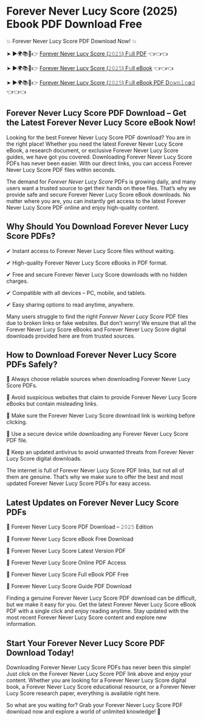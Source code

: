 # Forever Never Lucy Score (2025) Ebook PDF Download Free

💥 Forever Never Lucy Score PDF Download Now! 💥

➤ ►🌍📚📱👉 [Forever Never Lucy Score (𝟸𝟶𝟸𝟻) F𝚞ll PDF](https://getpdf.xyz/forever-never-lucy-score) 👈👈👈


➤ ►🌍📚📱👉 [Forever Never Lucy Score (𝟸𝟶𝟸𝟻) F𝚞ll eBook](https://getpdf.xyz/forever-never-lucy-score) 👈👈👈


➤ ►🌍📚📱👉 [Forever Never Lucy Score (𝟸𝟶𝟸𝟻) F𝚞ll eBook PDF D𝚘𝚠𝚗𝚕𝚘a𝚍](https://getpdf.xyz/forever-never-lucy-score) 👈👈👈


## Forever Never Lucy Score PDF Download – Get the Latest Forever Never Lucy Score eBook Now!

Looking for the best Forever Never Lucy Score PDF download? You are in the right place! Whether you need the latest Forever Never Lucy Score eBook, a research document, or exclusive Forever Never Lucy Score guides, we have got you covered. Downloading Forever Never Lucy Score PDFs has never been easier. With our direct links, you can access Forever Never Lucy Score PDF files within seconds.

The demand for *Forever Never Lucy Score* PDFs is growing daily, and many users want a trusted source to get their hands on these files. That’s why we provide safe and secure Forever Never Lucy Score eBook downloads. No matter where you are, you can instantly get access to the latest Forever Never Lucy Score PDF online and enjoy high-quality content.

## Why Should You Download Forever Never Lucy Score PDFs?

✔ Instant access to Forever Never Lucy Score files without waiting.

✔ High-quality Forever Never Lucy Score eBooks in PDF format.

✔ Free and secure Forever Never Lucy Score downloads with no hidden charges.

✔ Compatible with all devices – PC, mobile, and tablets.

✔ Easy sharing options to read anytime, anywhere.

Many users struggle to find the right *Forever Never Lucy Score* PDF files due to broken links or fake websites. But don’t worry! We ensure that all the Forever Never Lucy Score eBooks and Forever Never Lucy Score digital downloads provided here are from trusted sources.

## How to Download Forever Never Lucy Score PDFs Safely?

📌 Always choose reliable sources when downloading Forever Never Lucy Score PDFs.

📌 Avoid suspicious websites that claim to provide Forever Never Lucy Score eBooks but contain misleading links.

📌 Make sure the Forever Never Lucy Score download link is working before clicking.

📌 Use a secure device while downloading any Forever Never Lucy Score PDF file.

📌 Keep an updated antivirus to avoid unwanted threats from Forever Never Lucy Score digital downloads.

The internet is full of Forever Never Lucy Score PDF links, but not all of them are genuine. That’s why we make sure to offer the best and most updated Forever Never Lucy Score PDFs for easy access.

## Latest Updates on Forever Never Lucy Score PDFs

🔹 Forever Never Lucy Score PDF Download – 𝟸𝟶𝟸𝟻 Edition

🔹 Forever Never Lucy Score eBook Free Download

🔹 Forever Never Lucy Score Latest Version PDF

🔹 Forever Never Lucy Score Online PDF Access

🔹 Forever Never Lucy Score Full eBook PDF Free

🔹 Forever Never Lucy Score Guide PDF Download

Finding a genuine Forever Never Lucy Score PDF download can be difficult, but we make it easy for you. Get the latest Forever Never Lucy Score eBook PDF with a single click and enjoy reading anytime. Stay updated with the most recent Forever Never Lucy Score content and explore new information.

## Start Your Forever Never Lucy Score PDF Download Today!

Downloading Forever Never Lucy Score PDFs has never been this simple! Just click on the Forever Never Lucy Score PDF link above and enjoy your content. Whether you are looking for a Forever Never Lucy Score digital book, a Forever Never Lucy Score educational resource, or a Forever Never Lucy Score research paper, everything is available right here.

So what are you waiting for? Grab your Forever Never Lucy Score PDF download now and explore a world of unlimited knowledge! 🚀